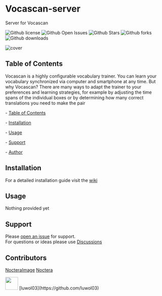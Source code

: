 # Vocascan-server
Server for Vocascan

![Github license](https://img.shields.io/github/license/vocascan/Vocascan-server?style=flat-square) ![Github Open Issues](https://img.shields.io/github/issues/vocascan/Vocascan-server?style=flat-square) ![Github Stars](https://img.shields.io/github/stars/vocascan/Vocascan-server?style=flat-square) ![Github forks](https://img.shields.io/github/forks/vocascan/Vocascan-server?style=flat-square) ![Github downloads](https://img.shields.io/github/downloads/vocascan/Vocascan-server/total?label=Downloads)

![cover](https://github.com/vocascan/Vocascan-server/blob/main/images/vocascan-server-cover.png)

## Table of Contents

Vocascan is a highly configurable vocabulary trainer. You can learn your vocabulary synchronized via computer and smartphone at any time. But why Vocascan? There are many ways to adapt the trainer to your preferences and learning strategies, for example by adjusting the time spans of the individual boxes or by determining how many correct translations you need to make the pair



  \- [Table of Contents](#table-of-contents)

  \- [Installation](#installation)

  \- [Usage](#usage)

  \- [Support](#support)

  \- [Author](#author)



## Installation


For a detailed installation guide visit the [wiki](https://github.com/vocascan/vocascan-server/wiki/Installation)

## Usage



Nothing provided yet



## Support



Please [open an issue](https://github.com/vocascan/vocascan-server/issues/new) for support.<br />
For questions or ideas please use [Discussions](https://github.com/vocascan/vocascan-server/discussions)


## Contributors

[NocteraImage](https://avatars3.githubusercontent.com/u/54618409?s=400&v=4")
[Noctera](https://github.com/noctera)

<img src="https://avatars3.githubusercontent.com/u/60048565?s=400&v=4" width="40">
[luwol03](https://github.com/luwol03)
